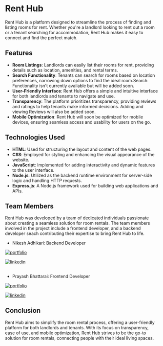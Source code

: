 # Rent Hub

Rent Hub is a platform designed to streamline the process of finding and listing rooms for rent. Whether you're a landlord looking to rent out a room or a tenant searching for accommodation, Rent Hub makes it easy to connect and find the perfect match.

## Features

- **Room Listings**: Landlords can easily list their rooms for rent, providing details such as location, amenities, and rental terms.
- **Search Functionality**: Tenants can search for rooms based on location preferences, narrowing down options to find the ideal room.Search Functionality isn't currently available but will be added soon.
- **User-Friendly Interface**: Rent Hub offers a simple and intuitive interface for both landlords and tenants to navigate and use.
- **Transparency**: The platform prioritizes transparency, providing reviews and ratings to help tenants make informed decisions. Adding and viewing Reviews will also be added soon.
- **Mobile Optimization**: Rent Hub will soon be optimized for mobile devices, ensuring seamless access and usability for users on the go.

## Technologies Used

- **HTML**: Used for structuring the layout and content of the web pages.
- **CSS**: Employed for styling and enhancing the visual appearance of the website.
- **JavaScript**: Implemented for adding interactivity and dynamic features to the user interface.
- **Node.js**: Utilized as the backend runtime environment for server-side logic and handling HTTP requests.
- **Express.js**: A Node.js framework used for building web applications and APIs.

## Team Members

Rent Hub was developed by a team of dedicated individuals passionate about creating a seamless solution for room rentals. The team members involved in the project include a frontend developer, and a backend developer seach contributing their expertise to bring Rent Hub to life.

- Nikesh Adhikari: Backend Developer

[![portfolio](https://img.shields.io/badge/facebook-000?style=for-the-badge&logo=facebook&logoColor=white)](profile.php?id=100022588837150)

[![linkedin](https://img.shields.io/badge/github-0A66C2?style=for-the-badge&logo=github&logoColor=white)](https://github.com/Nickeshadhikari9)
##  

- Prayash Bhattarai: Frontend Developer

[![portfolio](https://img.shields.io/badge/facebook-000?style=for-the-badge&logo=facebook&logoColor=white)]()

[![linkedin](https://img.shields.io/badge/github-0A66C2?style=for-the-badge&logo=github&logoColor=white)](https://github.com/Prayash-11)
##  

## Conclusion

Rent Hub aims to simplify the room rental process, offering a user-friendly platform for both landlords and tenants. With its focus on transparency, ease of use, and mobile optimization, Rent Hub strives to be the go-to solution for room rentals, connecting people with their ideal living spaces.
